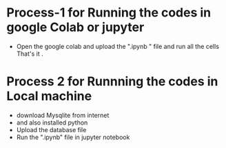 # Process-1  for Running the codes in google Colab or jupyter
- Open the google colab and upload the ".ipynb " file and run all the cells
That's it .

# Process 2 for Runnning the codes in Local machine
- download Mysqlite from internet
- and also installed python
- Upload the database file
- Run the ".ipynb" file in jupyter notebook 
